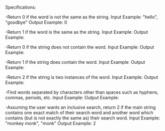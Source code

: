 
Specifications:

-Return 0 if the word is not the same as the string.
Input Example: "hello", "goodbye"
Output Example: 0

-Return 1 if the word is the same as the string.
Input Example:
Output Example:

-Return 0 if the string does not contain the word.
Input Example:
Output Example:

-Return 1 if the string does contain the word.
Input Example:
Output Example:

-Return 2 if the string is two instances of the word.
Input Example:
Output Example:

-Find words separated by characters other than spaces such as hyphens, commas, periods, etc.
Input Example:
Output Example:

-Assuming the user wants an inclusive search, return 2 if the main string contains one exact match of their search word and another word which contains (but is not exactly the same as) their search word.
Input Example: "monkey monk", "monk"
Output Example: 2
